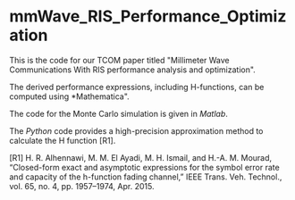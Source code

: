 # mmWave_RIS_Performance_Optimization

This is the code for our TCOM paper titled "Millimeter Wave Communications With RIS performance analysis and optimization".

The derived performance expressions, including H-functions, can be computed using *Mathematica".

The code for the Monte Carlo simulation is given in *Matlab*.

The *Python* code provides a high-precision approximation method to calculate the H function [R1].

[R1] H. R. Alhennawi, M. M. El Ayadi, M. H. Ismail, and H.-A. M. Mourad, “Closed-form exact and asymptotic expressions for the symbol error rate and capacity of the h-function fading channel,” IEEE Trans. Veh. Technol., vol. 65, no. 4, pp. 1957–1974, Apr. 2015.
